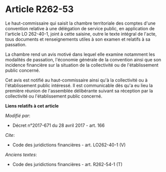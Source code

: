 # Article R262-53

Le haut-commissaire qui saisit la chambre territoriale des comptes d'une convention relative à une délégation de service
public, en application de l'article LO 262-40-1, joint à cette saisine, outre le texte intégral de l'acte, tous documents et
renseignements utiles à son examen et relatifs à sa passation. 

La chambre rend un avis motivé dans lequel elle examine notamment les modalités de passation, l'économie générale de la
convention ainsi que son incidence financière sur la situation de la collectivité ou de l'établissement public concerné. 

Cet avis est notifié au haut-commissaire ainsi qu'à la collectivité ou à l'établissement public intéressé. Il est
communicable dès qu'a eu lieu la première réunion de l'assemblée délibérante suivant sa réception par la collectivité ou
l'établissement public concerné.

**Liens relatifs à cet article**

_Modifié par_:

  - Décret n°2017-671 du 28 avril 2017 - art. 166

_Cite_:

  - Code des juridictions financières - art. LO262-40-1 (V)

_Anciens textes_:

  - Code des juridictions financières - art. R262-54-1 (T)
